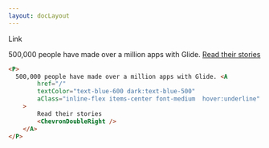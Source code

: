 ```yaml
---
layout: docLayout
---
```


<script>
	import { P, A, Heading } from 'flowbite-svelte';
	import { ChevronDoubleRight } from 'svelte-heros-v2';
	import ExampleDiv from '../ExampleDiv.svelte';
</script>

<Heading class="mb-2" tag="h1" customSize="text-3xl">Link</Heading>

<ExampleDiv>
<P>
  500,000 people have made over a million apps with Glide. <A
		href="/"
		textColor="text-blue-600 dark:text-blue-500"
		aClass="inline-flex items-center font-medium  hover:underline"
	>
		Read their stories
		<ChevronDoubleRight />
	</A>
</P>
</ExampleDiv>

```html
<P>
  500,000 people have made over a million apps with Glide. <A
		href="/"
		textColor="text-blue-600 dark:text-blue-500"
		aClass="inline-flex items-center font-medium  hover:underline"
	>
		Read their stories
		<ChevronDoubleRight />
	</A>
</P>
```
